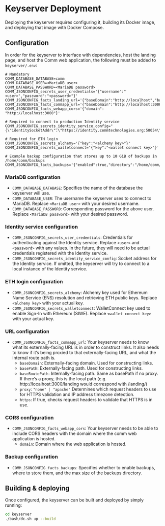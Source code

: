 # Keyserver Deployment

Deploying the keyserver requires configuring it, building its Docker image, and deploying that image with Docker Compose.

## Configuration

In order for the keyserver to interface with dependencies, host the landing page, and host the Comm web application, the following must be added to `keyserver/.env`:

```
# Mandatory
COMM_DATABASE_DATABASE=comm
COMM_DATABASE_USER=<MariaDB user>
COMM_DATABASE_PASSWORD=<MariaDB password>
COMM_JSONCONFIG_secrets_user_credentials='{"username":"<user>","password":"<password>"}'
COMM_JSONCONFIG_facts_landing_url='{"baseDomain":"http://localhost","basePath":"/commlanding/","baseRoutePath":"/commlanding/","https":false}'
COMM_JSONCONFIG_facts_commapp_url='{"baseDomain":"http://localhost:3000","basePath":"/comm/","https":false,"baseRoutePath":"/comm/","proxy":"none"}'
COMM_JSONCONFIG_facts_webapp_cors='{"domain": "http://localhost:3000"}'

# Required to connect to production Identity service
COMM_JSONCONFIG_secrets_identity_service_config="{\"identitySocketAddr\":\"https://identity.commtechnologies.org:50054\"}"

# Required for ETH login
COMM_JSONCONFIG_secrets_alchemy='{"key":"<alchemy key>"}'
COMM_JSONCONFIG_secrets_walletconnect='{"key":"<wallet connect key>"}'

# Example backup configuration that stores up to 10 GiB of backups in /home/comm/backups
COMM_JSONCONFIG_facts_backups='{"enabled":true,"directory":"/home/comm/backups","maxDirSizeMiB":10240}'
```

### MariaDB configuration

- `COMM_DATABASE_DATABASE`: Specifies the name of the database the keyserver will use.
- `COMM_DATABASE_USER`: The username the keyserver uses to connect to MariaDB. Replace `<MariaDB user>` with your desired username.
- `COMM_DATABASE_PASSWORD`: Corresponding password for the above user. Replace `<MariaDB password>` with your desired password.

### Identity service configuration

- `COMM_JSONCONFIG_secrets_user_credentials`: Credentials for authenticating against the Identity service. Replace `<user>` and `<password>` with any values. In the future, they will need to be actual credentials registered with the Identity service.
- `COMM_JSONCONFIG_secrets_identity_service_config`: Socket address for the Identity service. If omitted, the keyserver will try to connect to a local instance of the Identity service.

### ETH login configuration

- `COMM_JSONCONFIG_secrets_alchemy`: Alchemy key used for Ethereum Name Service (ENS) resolution and retrieving ETH public keys. Replace `<alchemy key>` with your actual key.
- `COMM_JSONCONFIG_secrets_walletconnect`: WalletConnect key used to enable Sign-In with Ethereum (SIWE). Replace `<wallet connect key>` with your actual key.

### URL configuration

- `COMM_JSONCONFIG_facts_commapp_url`: Your keyserver needs to know what its externally-facing URL is in order to construct links. It also needs to know if it’s being proxied to that externally-facing URL, and what the internal route path is.
  - `baseDomain`: Externally-facing domain. Used for constructing links.
  - `basePath`: Externally-facing path. Used for constructing links.
  - `baseRoutePath`: Internally-facing path. Same as basePath if no proxy. If there’s a proxy, this is the local path (e.g. http://localhost:3000/landing would correspond with /landing/)
  - `proxy`: `"none" | "apache"` Determines which request headers to use for HTTPS validation and IP address timezone detection.
  - `https`: If true, checks request headers to validate that HTTPS is in use.

### CORS configuration

- `COMM_JSONCONFIG_facts_webapp_cors`: Your keyserver needs to be able to include CORS headers with the domain where the comm web application is hosted.
  - `domain`: Domain where the web application is hosted.

### Backup configuration

- `COMM_JSONCONFIG_facts_backups`: Specifies whether to enable backups, where to store them, and the max size of the backups directory.

## Building & deploying

Once configured, the keyserver can be built and deployed by simply running:

```bash
cd keyserver
./bash/dc.sh up --build
```
